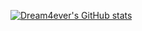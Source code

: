 [![Dream4ever's GitHub stats](https://github-readme-stats.vercel.app/api?username=Dream4ever&count_private=true&show_icons=true&theme=dark)](https://github.com/anuraghazra/github-readme-stats)
